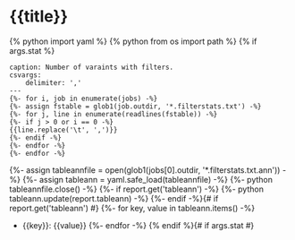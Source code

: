 # {{title}}

{% python import yaml %}
{% python from os import path %}
{% if args.stat %}
```table
caption: Number of varaints with filters.
csvargs:
	delimiter: ','
---
{%- for i, job in enumerate(jobs) -%}
{%- assign fstable = glob1(job.outdir, '*.filterstats.txt') -%}
{%- for j, line in enumerate(readlines(fstable)) -%}
{%- if j > 0 or i == 0 -%}
{{line.replace('\t', ',')}}
{%- endif -%}
{%- endfor -%}
{%- endfor -%}
```
{%- assign tableannfile = open(glob1(jobs[0].outdir, '*.filterstats.txt.ann')) -%}
{%- assign tableann = yaml.safe_load(tableannfile) -%}
{%- python tableannfile.close() -%}
{%- if report.get('tableann') -%}
{%- python tableann.update(report.tableann) -%}
{%- endif -%}{# if report.get('tableann') #}
{%- for key, value in tableann.items() -%}
- {{key}}: {{value}}
{%- endfor -%}
{% endif %}{# if args.stat #}
